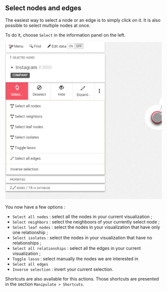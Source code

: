 ## Select nodes and edges

The easiest way to select a node or an edge is to simply click on it. It is also possible to select multiple nodes at once.

To do it, choose ```Select``` in the information panel on the left.

![](ListofS.png)

You now have a few options :

* ```Select all nodes``` : select all the nodes in your current visualization ;
* ```Select neighbors``` : select the neighboors of your currently select node ;
* ```Select leaf nodes``` : select the nodes in your visualization that have only one relationship ;
* ```Select isolates``` : select the nodes in your visualization that have no relationships ;
* ```Select all relationships``` : select all the edges in your current visualization ;
* ```Toggle lasso``` : select manually the nodes we are interested in
* ```Select all edges```
* ```Inverse selection``` : invert your current selection.

Shortcuts are also available for this actions. Those shortcuts are presented in the section ```Manipulate > Shortcuts```.